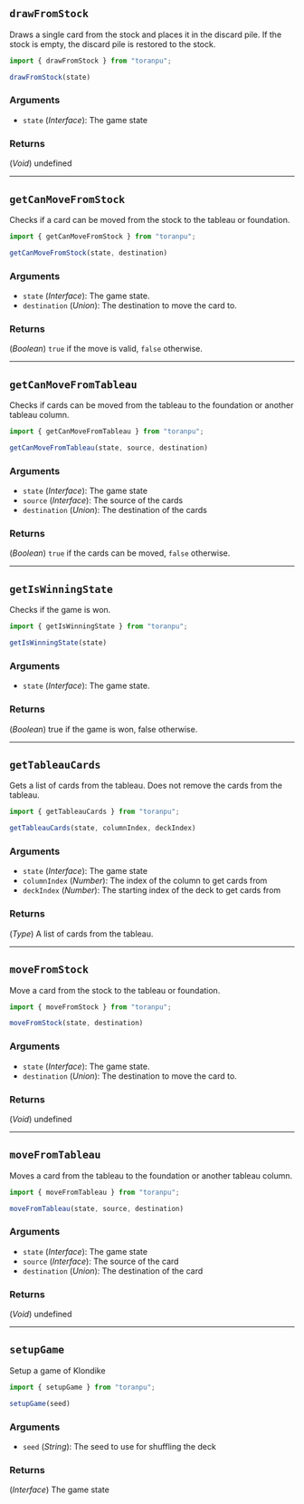 ## `drawFromStock`

Draws a single card from the stock and places it in the discard pile. If the
stock is empty, the discard pile is restored to the stock.



```ts
import { drawFromStock } from "toranpu";

drawFromStock(state)
```

### Arguments

- `state` (*Interface*): The game state


### Returns

(*Void*) undefined



---
## `getCanMoveFromStock`

Checks if a card can be moved from the stock to the tableau or foundation.



```ts
import { getCanMoveFromStock } from "toranpu";

getCanMoveFromStock(state, destination)
```

### Arguments

- `state` (*Interface*): The game state.
- `destination` (*Union*): The destination to move the card to.


### Returns

(*Boolean*) `true` if the move is valid, `false` otherwise.



---
## `getCanMoveFromTableau`

Checks if cards can be moved from the tableau to the foundation or another
tableau column.



```ts
import { getCanMoveFromTableau } from "toranpu";

getCanMoveFromTableau(state, source, destination)
```

### Arguments

- `state` (*Interface*): The game state
- `source` (*Interface*): The source of the cards
- `destination` (*Union*): The destination of the cards


### Returns

(*Boolean*) `true` if the cards can be moved, `false` otherwise.



---
## `getIsWinningState`

Checks if the game is won.



```ts
import { getIsWinningState } from "toranpu";

getIsWinningState(state)
```

### Arguments

- `state` (*Interface*): The game state.


### Returns

(*Boolean*) true if the game is won, false otherwise.



---
## `getTableauCards`

Gets a list of cards from the tableau. Does not remove the cards from the
tableau.



```ts
import { getTableauCards } from "toranpu";

getTableauCards(state, columnIndex, deckIndex)
```

### Arguments

- `state` (*Interface*): The game state
- `columnIndex` (*Number*): The index of the column to get cards from
- `deckIndex` (*Number*): The starting index of the deck to get cards from


### Returns

(*Type*) A list of cards from the tableau.



---
## `moveFromStock`

Move a card from the stock to the tableau or foundation.



```ts
import { moveFromStock } from "toranpu";

moveFromStock(state, destination)
```

### Arguments

- `state` (*Interface*): The game state.
- `destination` (*Union*): The destination to move the card to.


### Returns

(*Void*) undefined



---
## `moveFromTableau`

Moves a card from the tableau to the foundation or another tableau column.



```ts
import { moveFromTableau } from "toranpu";

moveFromTableau(state, source, destination)
```

### Arguments

- `state` (*Interface*): The game state
- `source` (*Interface*): The source of the card
- `destination` (*Union*): The destination of the card


### Returns

(*Void*) undefined



---
## `setupGame`

Setup a game of Klondike



```ts
import { setupGame } from "toranpu";

setupGame(seed)
```

### Arguments

- `seed` (*String*): The seed to use for shuffling the deck


### Returns

(*Interface*) The game state

